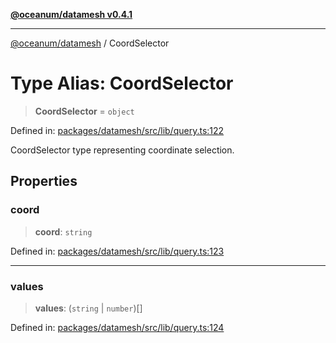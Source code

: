 [**@oceanum/datamesh v0.4.1**](../README.md)

***

[@oceanum/datamesh](../README.md) / CoordSelector

# Type Alias: CoordSelector

> **CoordSelector** = `object`

Defined in: [packages/datamesh/src/lib/query.ts:122](https://github.com/oceanum-io/oceanum-js/blob/6ea95bc75340e32d4166044b1046d4453dd46745/packages/datamesh/src/lib/query.ts#L122)

CoordSelector type representing coordinate selection.

## Properties

### coord

> **coord**: `string`

Defined in: [packages/datamesh/src/lib/query.ts:123](https://github.com/oceanum-io/oceanum-js/blob/6ea95bc75340e32d4166044b1046d4453dd46745/packages/datamesh/src/lib/query.ts#L123)

***

### values

> **values**: (`string` \| `number`)[]

Defined in: [packages/datamesh/src/lib/query.ts:124](https://github.com/oceanum-io/oceanum-js/blob/6ea95bc75340e32d4166044b1046d4453dd46745/packages/datamesh/src/lib/query.ts#L124)
